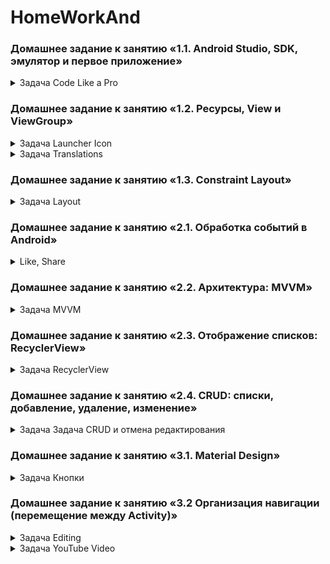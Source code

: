 # HomeWorkAnd

### Домашнее задание к занятию «1.1. Android Studio, SDK, эмулятор и первое приложение»

<details close><summary> Задача Code Like a Pro</summary>
    <br>
✔️ При выполнении задачи используется **GitHub Actions** для сборки приложения в ***apk-файл*** (и последующего тестирования) при каждом пуше.

Проект выводит на экран текстовую надпись **NMedia!** вместо **Hello, World**
> При создании проекта использовались следующие настройки:
>
>    applicationId: ru.netology.nmedia
>    versionName: 1.0
>    minSdk (минимальная версия Android): 23 (Android 6.0)
</details>  

### Домашнее задание к занятию «1.2. Ресурсы, View и ViewGroup»

<details close><summary> Задача Launcher Icon</summary>
  <br>

Заменена стандартная иконка приложения Android на кастомную - [логотип Нетологии](https://github.com/netology-code/and2-homeworks/blob/master/02_resources/assets/netology.svg)

![](https://raw.githubusercontent.com/netology-code/and2-homeworks/4c90eaafc1bb9566cabaa487c1442d8b647ea85e/02_resources/assets/netology.svg)

Для создания иконок используется Image Asset Studio, который входит в состав Android Studio и позволяет выбрать изображение и сам разместит необходимые файлы в каталогах res/mipmap.

➡️ Начиная с Android 8.0, применяется подход адаптивных иконок запуска, которые разделяют подложку иконки - **background** и непосредственно **foreground** - часть (чаще всего логотип), позволяя в зависимости от устройства менять форму подложки.

<details close>
    
<summary> ❓ Если интересно - 💡 можно прочесть</summary>
<br>
Иконка указывается в манифесте: (атрибуты android:icon и android:roundIcon)

<?xml version="1.0" encoding="utf-8"?>
<manifest xmlns:android="http://schemas.android.com/apk/res/android"
    package="ru.netology.nmedia">

    <application
        android:allowBackup="true"
        android:icon="@mipmap/ic_launcher"
        android:label="@string/app_name"
        android:roundIcon="@mipmap/ic_launcher_round"
        android:supportsRtl="true"
        android:theme="@style/AppTheme">
        <activity android:name=".MainActivity">
            <intent-filter>
                <action android:name="android.intent.action.MAIN" />

                <category android:name="android.intent.category.LAUNCHER" />
            </intent-filter>
        </activity>
    </application>

</manifest>

Эти значения ведут на файлы mipmap/ic_launcher и (mipmap/ic_launcher_round) соответственно. В зависимости от версии платформы это будут либо сгенерированные изображения в формате png, либо xml, в которых стоят ссылки на **foreground** и **background** ресурсы.
</details>
  </details>

<details close><summary> Задача Translations</summary>
  <br>
Добавление перевода на русский язык (для поддержания мультиязычности).
  
  Переводиться должны:
  
*   Название приложения (пусть на русском будет **"НМедиа"**)
*   Текст (пусть на русском будет ***"НМедиа!"***)
</details>

### Домашнее задание к занятию «1.3. Constraint Layout»

<details close><summary> Задача Layout</summary>
    <br>
Вёрстка для получения приложения следующего вида :arrow_heading_down:

![](https://github.com/netology-code/and2-homeworks/blob/master/03_constraint_layout/pic/layout.png?raw=true)

Реализована разметка в соответствии с заданием (при увеличении чисел изменяется величина строки). Все иконки взяты из стандартного набора.

</details>

### Домашнее задание к занятию «2.1. Обработка событий в Android»

<details close><summary> Like, Share</summary>
    <br>
    
Добавлен следующий функционал приложения:

* При клике на like меняется не только картинка, но и число рядом с ней: like - увеличивается на +1, dislike - уменьшается на -1
* При клике на share увеличиваться число рядом (10 раз нажали на share - +10)
* Добавлена логика с тысячами и миллионами: если количество лайков, share или просмотров перевалило за 999, то должно отображается 1K и т.д., а не 1000

:heavy_exclamation_mark::heavy_exclamation_mark::heavy_exclamation_mark: **Attention** :heavy_exclamation_mark::heavy_exclamation_mark::heavy_exclamation_mark:

    1.1К отображается по достижении 1100
    После 10К сотни перестают отображаться
    После 1M сотни тысяч отображаются в формате 1.3M
    Логика по расчёту и преобразованию вынесена как отдельный объект

</details>

### Домашнее задание к занятию «2.2. Архитектура: MVVM»

<details close><summary> Задача MVVM </summary>
    <br>
    
Проект переделан согласно архитектуре **MVVM**.

~~That's all~~ :hammer_and_wrench: ~~, but it's not easy~~ :trollface:

</details>

### Домашнее задание к занятию «2.3. Отображение списков: RecyclerView»

<details close><summary> Задача RecyclerView </summary>
    <br>

В проект добавлена реализацию отображения списков на базе RecyclerView и ListAdapter.

По аналогии с лекцией к *OnLikeListener*, добавлен *OnShareListener*.

</details>

### Домашнее задание к занятию «2.4. CRUD: списки, добавление, удаление, изменение»

<details close><summary> Задача Задача CRUD и отмена редактирования </summary>
    <br>

- В проект приложения добавлена реализация **CRUD**.

- Реализована отмена редактирования (по аналогии с *Telegram*)

![](https://github.com/netology-code/and2-homeworks/blob/master/07_crud/pic/cancel.png?raw=true)

Для этого с помощью ConstraintLayout сформирована соответствующую структура над полем ввода поста.
View объединены в [виртуальную группу](https://developer.android.com/reference/androidx/constraintlayout/widget/Group).

Во ViewModel выставляются нужные значения для сокрытия и отображения панели:

    group.visibility = View.GONE        // сокрытие
    group.visibility = View.VISIBLE     // отображение

</details>

</details>

### Домашнее задание к занятию «3.1. Material Design»

<details close><summary> Задача Кнопки </summary>
    <br>

Стилизованы кнопки **Like**, **Share**, **Menu**, а также **View** в виде *Button*, согласно документации на компоненты  :open_book:  [Buttons](https://material.io/develop/android/components/buttons).

Текст задан через атрибуты кнопки (кол-во лайков, шаринга, просмотров).

Создан и назначен кнопкам отдельный стиль ***styles.xml***.

</details>

### Домашнее задание к занятию «3.2 Организация навигации (перемещение между Activity)»

<details close><summary> Задача Editing </summary>
    <br>

Реализованы создание поста и функция редактирования поста в отдельных *Activity*.

</details>
<details close><summary> Задача YouTube Video </summary>
    <br>

На **Intent'ах** в Android строится большая часть взаимодействия между приложениями, в частности, задействуются другие приложения для отображения нужного контента/выполнения действий и т.д. (Самые распространённые [Intent'ы](https://developer.android.com/guide/components/intents-common))
    
В разметку поста добавлен отдельный блок, который отображается при наличии ссылки на видео, при нажатии на который запускается неявный Intent со ссылкой. Далее сиситема его обрабатывает и отображает пользователю видео в браузере или в приложении YouTube.

<details close>
    
<summary> :pushpin: Реализация </summary>
<br>
    
    Вместо обложки видео установлена картинка-заглушка и кнопка Play.
    Для запуска Intent'а можно кликать и на кнопке, и на обложке (т.е. пользователю не обязательно попадать в саму кнопку).
    Для открытия внешнего приложения:
        - используется URL'а вида: "https://www.youtube.com/watch?v=WhWc3b3KhnY";
        - передаётся этот URL в Uri.parse: Intent(Intent.ACTION_VIEW, Uri.parse('url'));
        - стартуется Activity с созданным Intent'ом.

</details>

### Домашнее задание к занятию «3.3 Хранение данных»

<details close><summary> Задача Хранение данных </summary>
    <br>

Сделана альтернативная реализация репозитория, которая работает с JSON-файлом в качестве постоянного хранилища вместо In Memory.

</details>
